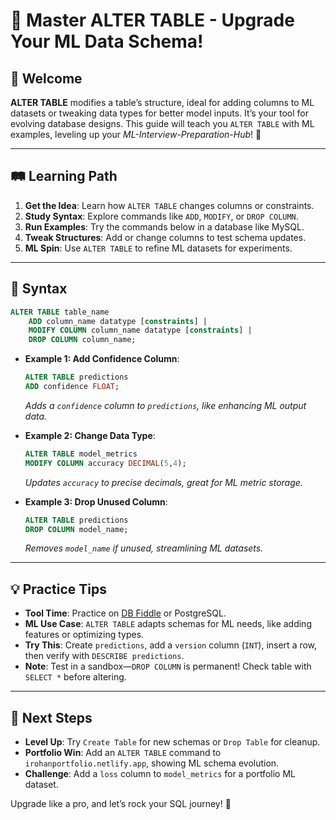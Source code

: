 # 🎉 Master ALTER TABLE - Upgrade Your ML Data Schema!

## 🌟 Welcome

**ALTER TABLE** modifies a table’s structure, ideal for adding columns to ML datasets or tweaking data types for better model inputs. It’s your tool for evolving database designs. This guide will teach you `ALTER TABLE` with ML examples, leveling up your *ML-Interview-Preparation-Hub*! 🚀

---

## 🛤️ Learning Path

1. **Get the Idea**: Learn how `ALTER TABLE` changes columns or constraints.
2. **Study Syntax**: Explore commands like `ADD`, `MODIFY`, or `DROP COLUMN`.
3. **Run Examples**: Try the commands below in a database like MySQL.
4. **Tweak Structures**: Add or change columns to test schema updates.
5. **ML Spin**: Use `ALTER TABLE` to refine ML datasets for experiments.

---

## 📜 Syntax

```sql
ALTER TABLE table_name
    ADD column_name datatype [constraints] |
    MODIFY COLUMN column_name datatype [constraints] |
    DROP COLUMN column_name;
```

- **Example 1: Add Confidence Column**:
  ```sql
  ALTER TABLE predictions
  ADD confidence FLOAT;
  ```
  *Adds a `confidence` column to `predictions`, like enhancing ML output data.*

- **Example 2: Change Data Type**:
  ```sql
  ALTER TABLE model_metrics
  MODIFY COLUMN accuracy DECIMAL(5,4);
  ```
  *Updates `accuracy` to precise decimals, great for ML metric storage.*

- **Example 3: Drop Unused Column**:
  ```sql
  ALTER TABLE predictions
  DROP COLUMN model_name;
  ```
  *Removes `model_name` if unused, streamlining ML datasets.*

---

## 💡 Practice Tips

- **Tool Time**: Practice on [DB Fiddle](https://www.db-fiddle.com) or PostgreSQL.
- **ML Use Case**: `ALTER TABLE` adapts schemas for ML needs, like adding features or optimizing types.
- **Try This**: Create `predictions`, add a `version` column (`INT`), insert a row, then verify with `DESCRIBE predictions`.
- **Note**: Test in a sandbox—`DROP COLUMN` is permanent! Check table with `SELECT *` before altering.

---

## 🚀 Next Steps

- **Level Up**: Try `Create Table` for new schemas or `Drop Table` for cleanup.
- **Portfolio Win**: Add an `ALTER TABLE` command to `irohanportfolio.netlify.app`, showing ML schema evolution.
- **Challenge**: Add a `loss` column to `model_metrics` for a portfolio ML dataset.

Upgrade like a pro, and let’s rock your SQL journey! 🌟